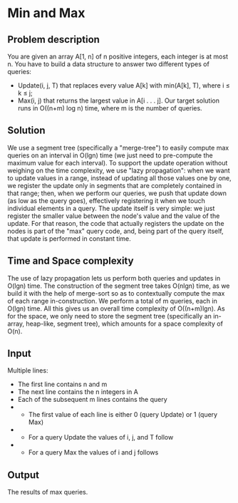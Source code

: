 # Min and Max

## Problem description

You are given an array A[1, n] of n positive integers, each integer is at most
n. You have to build a data structure to answer two different types of
queries:
- Update(i, j, T) that replaces every value A[k] with min(A[k], T), where
i ≤ k ≤ j;
- Max(i, j) that returns the largest value in A[i . . . j].
Our target solution runs in O((n+m) log n) time, where m is the number
of queries.

## Solution

We use a segment tree (specifically a "merge-tree") to easily compute max queries on an interval in O(lgn) time (we just need to pre-compute the maximum value for each interval).
To support the update operation without weighing on the time complexity, we use "lazy propagation": when we want to update values in a range, instead of updating all those values one by one, we register the update only in segments that are completely contained in that range; then, when we perform our queries, we push that update down (as low as the query goes), effectively registering it when we touch individual elements in a query. The update itself is very simple: we just register the smaller value between the node's value and the value of the update.
For that reason, the code that actually registers the update on the nodes is part of the "max" query code, and, being part of the query itself, that update is performed in constant time.

## Time and Space complexity
The use of lazy propagation lets us perform both queries and updates in O(lgn) time. The construction of the segment tree takes O(nlgn) time, as we build it with the help of merge-sort so as to contextually compute the max of each range in-construction. We perform a total of m queries, each in O(lgn) time. All this gives us an overall time complexity of O((n+m)lgn).
As for the space, we only need to store the segment tree (specifically an in-array, heap-like, segment tree), which amounts for a space complexity of O(n).

## Input

Multiple lines:
- The first line contains n and m
- The next line contains the n integers in A
- Each of the subsequent m lines contains the query
- - The first value of each line is either 0 (query Update) or 1 (query Max)
- - For a query Update the values of i, j, and T follow
- - For a query Max the values of i and j follows

## Output

The results of max queries.